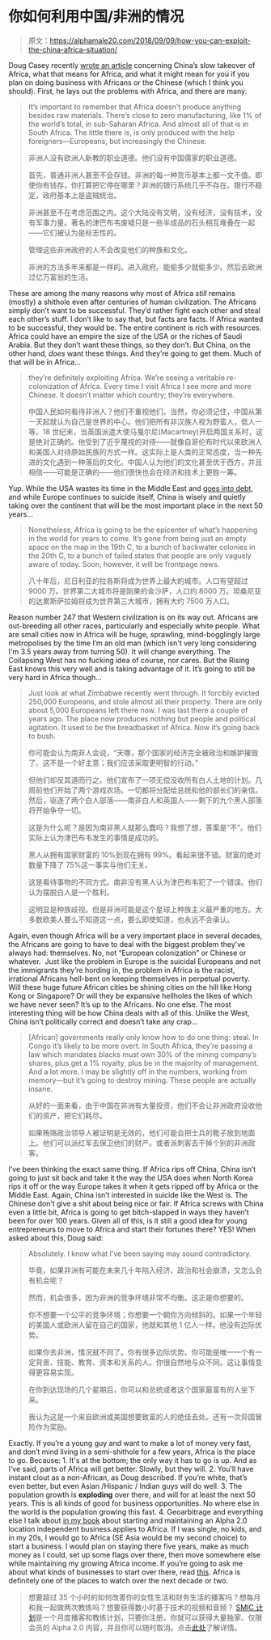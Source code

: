 # 你如何利用中国/非洲的情况

> 原文：<https://alphamale20.com/2018/09/09/how-you-can-exploit-the-china-africa-situation/>

Doug Casey recently [wrote an article](https://www.caseyresearch.com/doug-casey-on-chinas-exploitation-of-africa/) concerning China’s slow takeover of Africa, what that means for Africa, and what it might mean for you if you plan on doing business with Africans or the Chinese (which I think you should). First, he lays out the problems with Africa, and there are many:

> It’s important to remember that Africa doesn’t produce anything besides raw materials. There’s close to zero manufacturing, like 1% of the world’s total, in sub-Saharan Africa. And almost all of that is in South Africa. The little there is, is only produced with the help foreigners—Europeans, but increasingly the Chinese.
> 
> 非洲人没有欧洲人新教的职业道德。他们没有中国儒家的职业道德。
> 
> 首先，普通非洲人甚至不会存钱。非洲的每一种货币基本上都一文不值。即使你有钱存，你打算把它停在哪里？非洲的银行系统几乎不存在。银行不稳定，政府基本上是盗贼统治。
> 
> 非洲甚至不在考虑范围之内。这个大陆没有文明，没有经济，没有技术，没有军事力量。著名的津巴布韦废墟只是一些半成品的石头相互堆叠在一起——它们被认为是标志性的。
> 
> 管理这些非洲政府的人不会改变他们的种族和文化。
> 
> 非洲的方法多年来都是一样的。进入政府。能偷多少就偷多少。然后去欧洲过亿万富翁的生活。

These are among the many reasons why most of Africa *still* remains (mostly) a shithole even after centuries of human civilization. The Africans simply don’t want to be successful. They’d rather fight each other and steal each other’s stuff. I don’t like to say that, but facts are facts. If Africa wanted to be successful, they would be. The entire continent is rich with resources. Africa could have an empire the size of the USA or the riches of Saudi Arabia. But they don’t want these things, so they don’t.
But China, on the other hand, *does* want these things. And they’re going to get them. Much of that will be in Africa…

> they’re definitely exploiting Africa. We’re seeing a veritable re-colonization of Africa. Every time I visit Africa I see more and more Chinese. It doesn’t matter which country; they’re everywhere.
> 
> 中国人民如何看待非洲人？他们不重视他们。当然，你必须记住，中国从第一天起就认为自己是世界的中心。他们把所有非汉族人视为野蛮人，低人一等。18 世纪末，当英国派遣大使马戛尔尼(Macartney)开启两国关系时，这是绝对正确的。他受到了近乎蔑视的对待——就像自哥伦布时代以来欧洲人和美国人对待原始民族的方式一样。这实际上是人类的正常态度，当一种先进的文化遇到一种落后的文化。中国人认为他们的文化甚至优于西方，并且相信——可能是正确的——他们很快也会在经济和技术上更胜一筹。

Yup. While the USA wastes its time in the Middle East and [goes into debt](https://calebjonesblog.com/what-these-tax-cuts-mean-for-you/), and while Europe continues to suicide itself, China is wisely and quietly taking over the continent that will be the most important place in the next 50 years...

> Nonetheless, Africa is going to be the epicenter of what’s happening in the world for years to come. It’s gone from being just an empty space on the map in the 19th C, to a bunch of backwater colonies in the 20th C, to a bunch of failed states that people are only vaguely aware of today. Soon, however, it will be frontpage news.
> 
> 八十年后，尼日利亚的拉各斯将成为世界上最大的城市。人口有望超过 9000 万。世界第二大城市将是刚果的金沙萨，人口约 8000 万。坦桑尼亚的达累斯萨拉姆将成为世界第三大城市，拥有大约 7500 万人口。

Reason number 247 that Western civilization is on its way out. Africans are out-breeding all other races, particularly and especially white people. What are small cities now in Africa will be huge, sprawling, mind-bogglingly large metropolises by the time I’m an old man (which isn't very long considering I'm 3.5 years away from turning 50). It will change everything.
The Collapsing West has no fucking idea of course, nor cares. But the Rising East knows this very well and is taking advantage of it.
It’s going to still be very hard in Africa though…

> Just look at what Zimbabwe recently went through. It forcibly evicted 250,000 Europeans, and stole almost all their property. There are only about 5,000 Europeans left there now. I was last there a couple of years ago. The place now produces nothing but people and political agitation. It used to be the breadbasket of Africa. Now it’s going back to bush.
> 
> 你可能会认为南非人会说，“天哪，那个国家的经济完全被政治和嫉妒摧毁了。这不是一个好主意；我们应该采取更明智的行动。”
> 
> 但他们却反其道而行之。他们宣布了一项无偿没收所有白人土地的计划。几周前他们开始了两个游戏农场。一切都将分配给总统和他的部长们的亲信。然后，驱逐了两个白人部落——南非白人和英国人——剩下的九个黑人部落将开始争夺一切。
> 
> 这是为什么呢？是因为南非黑人就那么蠢吗？我想了想，答案是“不”。他们实际上认为津巴布韦发生的事情是成功的。
> 
> 黑人从拥有国家财富的 10%到现在拥有 99%。看起来很不错。财富的绝对数量下降了 75%这一事实与他们无关。
> 
> 这是看待事物的不同方式。南非没有黑人认为津巴布韦犯了一个错误。他们认为摆脱白人是一个胜利。
> 
> 这明显是种族歧视。但是非洲可能是这个星球上种族主义最严重的地方。大多数欧美人要么不知道这一点，要么即使知道，也永远不会承认。

Again, even though Africa will be a very important place in several decades, the Africans are going to have to deal with the biggest problem they’ve always had: themselves. No, not “European colonization” or Chinese or whatever.  Just like the problem in Europe is the suicidal Europeans and not the immigrants they’re hording in, the problem in Africa is the racist, irrational Africans hell-bent on keeping themselves in perpetual poverty.
Will these huge future African cities be shining cities on the hill like Hong Kong or Singapore? Or will they be expansive hellholes the likes of which we have never seen?
It’s up to the Africans. No one else.
The most interesting thing will be how China deals with all of this. Unlike the West, China isn’t politically correct and doesn’t take any crap…

> [African] governments really only know how to do one thing: steal. In Congo it’s likely to be more overt. In South Africa, they’re passing a law which mandates blacks must own 30% of the mining company’s shares, plus get a 1% royalty, plus be in the majority of management. And a lot more. I may be slightly off in the numbers, working from memory—but it’s going to destroy mining. These people are actually insane.
> 
> 从好的一面来看，由于中国在非洲有大量投资，他们不会让非洲政府没收他们的资产，把它们耗尽。
> 
> 如果贿赂政治领导人被证明是无效的，他们可能会把士兵的靴子放到地面上。他们可以派红军去保卫他们的财产。或者派刺客去干掉个别的非洲政客。

I’ve been thinking the exact same thing. If Africa rips off China, China isn’t going to just sit back and take it the way the USA does when North Korea rips it off or the way Europe takes it when it gets ripped off by Africa or the Middle East. Again, China isn’t interested in suicide like the West is. The Chinese don’t give a shit about being nice or fair. If Africa screws with China even a little bit, Africa is going to get bitch-slapped in ways they haven’t been for over 100 years.
Given all of this, is it still a good idea for young entrepreneurs to move to Africa and start their fortunes there? YES! When asked about this, Doug said:

> Absolutely. I know what I’ve been saying may sound contradictory.
> 
> 毕竟，如果非洲有可能在未来几十年陷入经济、政治和社会崩溃，又怎么会有机会呢？
> 
> 然而，机会很多，因为非洲的竞争环境非常不均衡。这正是你想要的。
> 
> 你不想要一个公平的竞争环境；你想要一个朝你方向倾斜的。如果一个年轻的美国人或欧洲人留在自己的国家，他就和其他 1 亿人一样。他没有边际优势。
> 
> 如果你去非洲，情况就不同了。你有很多边际优势。你可能是唯一一个有一定背景、技能、教育、资本和关系的人。你很自然地与众不同。这让事情变得更容易实现。
> 
> 在你到达现场的几个星期后，你可以和总统或者这个国家最富有的人坐下来。
> 
> 我认为这是一个来自欧洲或美国想要致富的人的绝佳去处。还有一次异国冒险作为奖励。

Exactly. If you’re a young guy and want to make a lot of money very fast, and don’t mind living in a semi-shithole for a few years, Africa is the place to go. Because:
1\. It's at the bottom; the only way it has to go is up. And as I’ve said, parts of Africa will get better. Slowly, but they will.
2\. You’ll have instant clout as a non-African, as Doug described. If you’re white, that’s even better, but even Asian /Hispanic / Indian guys will do well.
3\. The population growth is **exploding** over there, and will for at least the next 50 years. This is all kinds of good for business opportunities. No where else in the world is the population growing this fast.
4\. Geoarbitrage and everything else I talk about [in my book](http://www.alphamalebook.com/) about starting and maintaining an Alpha 2.0 location independent business applies to Africa.
If I was single, no kids, and in my 20s, I would go to Africa (SE Asia would be my second choice) to start a business. I would plan on staying there five years, make as much money as I could, set up some flags over there, then move somewhere else while maintaining my growing Africa income.
If you’re going to ask me about what kinds of businesses to start over there, read [this](https://calebjonesblog.com/business-opportunities-africa/).
Africa is definitely one of the places to watch over the next decade or two.

> 想要超过 35 个小时的如何改善你的女性生活和财务生活的播客吗？想每月和我一起做两次教练吗？想要获得数小时基于技术的视频和音频？ [SMIC 计划](https://alphamale20.kartra.com/page/vIL17)是一个月度播客和教练计划，只要你注册，你就可以获得大量独家、仅限会员的 Alpha 2.0 内容，并且你可以随时取消。点击[此处](https://alphamale20.kartra.com/page/vIL17)了解详情。